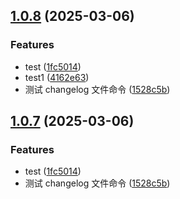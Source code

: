 ## [1.0.8](https://github.com/jeff-jayden/open-design/compare/v1.0.6...v1.0.8) (2025-03-06)


### Features

* test ([1fc5014](https://github.com/jeff-jayden/open-design/commit/1fc50144d535585b51966b519a813419d37aae81))
* test1 ([4162e63](https://github.com/jeff-jayden/open-design/commit/4162e637e02135932792f8a6bac01677815bb672))
* 测试 changelog 文件命令 ([1528c5b](https://github.com/jeff-jayden/open-design/commit/1528c5bb8f55af03e480d41be302fc9b9b2bcb18))



## [1.0.7](https://github.com/jeff-jayden/open-design/compare/v1.0.6...v1.0.7) (2025-03-06)


### Features

* test ([1fc5014](https://github.com/jeff-jayden/open-design/commit/1fc50144d535585b51966b519a813419d37aae81))
* 测试 changelog 文件命令 ([1528c5b](https://github.com/jeff-jayden/open-design/commit/1528c5bb8f55af03e480d41be302fc9b9b2bcb18))



